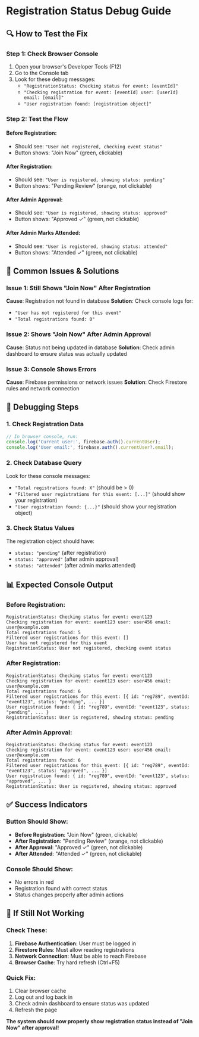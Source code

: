 # Registration Status Debug Guide

## 🔍 **How to Test the Fix**

### **Step 1: Check Browser Console**
1. Open your browser's Developer Tools (F12)
2. Go to the Console tab
3. Look for these debug messages:
   - `"RegistrationStatus: Checking status for event: [eventId]"`
   - `"Checking registration for event: [eventId] user: [userId] email: [email]"`
   - `"User registration found: [registration object]"`

### **Step 2: Test the Flow**

#### **Before Registration:**
- Should see: `"User not registered, checking event status"`
- Button shows: "Join Now" (green, clickable)

#### **After Registration:**
- Should see: `"User is registered, showing status: pending"`
- Button shows: "Pending Review" (orange, not clickable)

#### **After Admin Approval:**
- Should see: `"User is registered, showing status: approved"`
- Button shows: "Approved ✓" (green, not clickable)

#### **After Admin Marks Attended:**
- Should see: `"User is registered, showing status: attended"`
- Button shows: "Attended ✓" (green, not clickable)

## 🐛 **Common Issues & Solutions**

### **Issue 1: Still Shows "Join Now" After Registration**
**Cause**: Registration not found in database
**Solution**: Check console logs for:
- `"User has not registered for this event"`
- `"Total registrations found: 0"`

### **Issue 2: Shows "Join Now" After Admin Approval**
**Cause**: Status not being updated in database
**Solution**: Check admin dashboard to ensure status was actually updated

### **Issue 3: Console Shows Errors**
**Cause**: Firebase permissions or network issues
**Solution**: Check Firestore rules and network connection

## 🔧 **Debugging Steps**

### **1. Check Registration Data**
```javascript
// In browser console, run:
console.log('Current user:', firebase.auth().currentUser);
console.log('User email:', firebase.auth().currentUser?.email);
```

### **2. Check Database Query**
Look for these console messages:
- `"Total registrations found: X"` (should be > 0)
- `"Filtered user registrations for this event: [...]"` (should show your registration)
- `"User registration found: {...}"` (should show your registration object)

### **3. Check Status Values**
The registration object should have:
- `status: "pending"` (after registration)
- `status: "approved"` (after admin approval)
- `status: "attended"` (after admin marks attended)

## 📊 **Expected Console Output**

### **Before Registration:**
```
RegistrationStatus: Checking status for event: event123
Checking registration for event: event123 user: user456 email: user@example.com
Total registrations found: 5
Filtered user registrations for this event: []
User has not registered for this event
RegistrationStatus: User not registered, checking event status
```

### **After Registration:**
```
RegistrationStatus: Checking status for event: event123
Checking registration for event: event123 user: user456 email: user@example.com
Total registrations found: 6
Filtered user registrations for this event: [{ id: "reg789", eventId: "event123", status: "pending", ... }]
User registration found: { id: "reg789", eventId: "event123", status: "pending", ... }
RegistrationStatus: User is registered, showing status: pending
```

### **After Admin Approval:**
```
RegistrationStatus: Checking status for event: event123
Checking registration for event: event123 user: user456 email: user@example.com
Total registrations found: 6
Filtered user registrations for this event: [{ id: "reg789", eventId: "event123", status: "approved", ... }]
User registration found: { id: "reg789", eventId: "event123", status: "approved", ... }
RegistrationStatus: User is registered, showing status: approved
```

## ✅ **Success Indicators**

### **Button Should Show:**
- **Before Registration**: "Join Now" (green, clickable)
- **After Registration**: "Pending Review" (orange, not clickable)
- **After Approval**: "Approved ✓" (green, not clickable)
- **After Attended**: "Attended ✓" (green, not clickable)

### **Console Should Show:**
- No errors in red
- Registration found with correct status
- Status changes properly after admin actions

## 🚨 **If Still Not Working**

### **Check These:**
1. **Firebase Authentication**: User must be logged in
2. **Firestore Rules**: Must allow reading registrations
3. **Network Connection**: Must be able to reach Firebase
4. **Browser Cache**: Try hard refresh (Ctrl+F5)

### **Quick Fix:**
1. Clear browser cache
2. Log out and log back in
3. Check admin dashboard to ensure status was updated
4. Refresh the page

**The system should now properly show registration status instead of "Join Now" after approval!**












